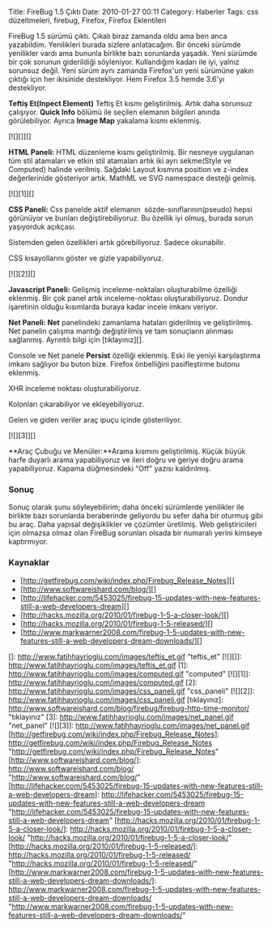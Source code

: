 Title: FireBug 1.5 Çıktı
Date: 2010-01-27 00:11
Category: Haberler
Tags: css düzeltmeleri, firebug, Firefox, Firefox Eklentileri

FireBug 1.5 sürümü çıktı. Çıkalı biraz zamanda oldu ama ben anca
yazabildim. Yenilikleri burada sizlere anlatacağım. Bir önceki sürümde
yenilikler vardı ama bununla birlikte bazı sorunlarda yaşadık. Yeni
sürümde bir çok sorunun giderildiği söyleniyor. Kullandığım kadarı ile
iyi, yalnız sorunsuz değil. Yeni sürüm aynı zamanda Firefox'un yeni
sürümüne yakın çıktığı için her ikisinide destekliyor. Hem Firefox 3.5
hemde 3.6'yı destekliyor.

**Teftiş Et(Inpect Element)** Teftiş Et kısmı geliştirilmiş. Artık daha
sorunsuz çalışıyor. **Quick Info** bölümü ile seçilen elemanın bilgileri
anında görülebiliyor. Ayrıca **Image Map** yakalama kısmı eklenmiş.

[![][]][]

**HTML Paneli:** HTML düzenleme kısmı geliştirilmiş. Bir nesneye
uygulanan tüm stil atamaları ve etkin stil atamaları artık iki ayrı
sekme(Style ve Computed) halinde verilmiş. Sağdaki Layout kısmına
position ve z-index değerlerinide gösteriyor artık. MathML ve SVG
namespace desteği gelmiş.

[![][1]][]

**CSS Paneli:** Css panelde aktif elemanın  sözde-sınıflarının(pseudo)
hepsi görünüyor ve bunları değiştirebiliyoruz. Bu özellik iyi olmuş,
burada sorun yaşıyorduk açıkçası. 

Sistemden gelen özellikleri artık görebiliyoruz. Sadece okunabilir.

CSS kısayollarını göster ve gizle yapabiliyoruz.

[![][2]][]

**Javascript Paneli:** Gelişmiş inceleme-noktaları oluşturabilme
özelliği eklenmiş. Bir çok panel artık inceleme-noktası
oluşturabiliyoruz. Dondur işaretinin olduğu kısımlarda buraya kadar
incele imkanı veriyor.

**Net Paneli: Net** panelindeki zamanlama hataları giderilmiş ve
geliştirilmiş. Net panelin çalışma mantığı değiştirilmiş ve tam
sonuçların alınması sağlanmış. Ayrıntılı bilgi için [tıklayınız][]. 

Console ve Net panele **Persist** özelliği eklenmiş. Eski ile yeniyi
karşılaştırma imkanı sağlıyor bu buton bize. Firefox önbelliğini
pasifleştirme butonu eklenmiş. 

XHR inceleme noktası oluşturabiliyoruz.

Kolonları çıkarabiliyor ve ekleyebiliyoruz.

Gelen ve giden veriler araç ipuçu içinde gösteriliyor.

[![][3]][]

**Araç Çubuğu ve Menüler:**Arama kısmını geliştirilmiş. Küçük büyük
harfe duyarlı arama yapabiliyoruz ve ileri doğru ve geriye doğru arama
yapabiliyoruz. Kapama düğmesindeki "Off" yazısı kaldırılmış.

### Sonuç

Sonuç olarak şunu söyleyebilirim; daha önceki sürümlerde yenilikler ile
birlikte bazı sorunlarda beraberinde geliyordu bu sefer daha bir oturmuş
gibi bu araç. Daha yapısal değişiklikler ve çözümler üretilmiş. Web
geliştiricileri için olmazsa olmaz olan FireBug sorunları olsada bir
numaralı yerini kimseye kaptırmıyor.

### Kaynaklar

-   [http://getfirebug.com/wiki/index.php/Firebug_Release_Notes][]
-   [http://www.softwareishard.com/blog/][]
-   [http://lifehacker.com/5453025/firebug-15-updates-with-new-features-still-a-web-developers-dream][]
-   [http://hacks.mozilla.org/2010/01/firebug-1-5-a-closer-look/][]
-   [http://hacks.mozilla.org/2010/01/firebug-1-5-released/][]
-   [http://www.markwarner2008.com/firebug-1-5-updates-with-new-features-still-a-web-developers-dream-downloads/][]

</p>

  []: http://www.fatihhayrioglu.com/images/teftis_et.gif "teftis_et"
  [![][]]: http://www.fatihhayrioglu.com/images/teftis_et.gif
  [1]: http://www.fatihhayrioglu.com/images/computed.gif "computed"
  [![][1]]: http://www.fatihhayrioglu.com/images/computed.gif
  [2]: http://www.fatihhayrioglu.com/images/css_paneli.gif
    "css_paneli"
  [![][2]]: http://www.fatihhayrioglu.com/images/css_paneli.gif
  [tıklayınız]: http://www.softwareishard.com/blog/firebug/firebug-http-time-monitor/
    "tıklayınız"
  [3]: http://www.fatihhayrioglu.com/images/net_panel.gif
    "net_panel"
  [![][3]]: http://www.fatihhayrioglu.com/images/net_panel.gif
  [http://getfirebug.com/wiki/index.php/Firebug_Release_Notes]: http://getfirebug.com/wiki/index.php/Firebug_Release_Notes
    "http://getfirebug.com/wiki/index.php/Firebug_Release_Notes"
  [http://www.softwareishard.com/blog/]: http://www.softwareishard.com/blog/
    "http://www.softwareishard.com/blog/"
  [http://lifehacker.com/5453025/firebug-15-updates-with-new-features-still-a-web-developers-dream]: http://lifehacker.com/5453025/firebug-15-updates-with-new-features-still-a-web-developers-dream
    "http://lifehacker.com/5453025/firebug-15-updates-with-new-features-still-a-web-developers-dream"
  [http://hacks.mozilla.org/2010/01/firebug-1-5-a-closer-look/]: http://hacks.mozilla.org/2010/01/firebug-1-5-a-closer-look/
    "http://hacks.mozilla.org/2010/01/firebug-1-5-a-closer-look/"
  [http://hacks.mozilla.org/2010/01/firebug-1-5-released/]: http://hacks.mozilla.org/2010/01/firebug-1-5-released/
    "http://hacks.mozilla.org/2010/01/firebug-1-5-released/"
  [http://www.markwarner2008.com/firebug-1-5-updates-with-new-features-still-a-web-developers-dream-downloads/]: http://www.markwarner2008.com/firebug-1-5-updates-with-new-features-still-a-web-developers-dream-downloads/
    "http://www.markwarner2008.com/firebug-1-5-updates-with-new-features-still-a-web-developers-dream-downloads/"
